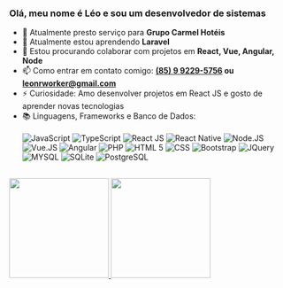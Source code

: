 ### Olá, meu nome é Léo e sou um desenvolvedor de sistemas

- 🔭 Atualmente presto serviço para **Grupo Carmel Hotéis**
- 🌱 Atualmente estou aprendendo **Laravel**
- 👯 Estou procurando colaborar com projetos em **React, Vue, Angular, Node**
- 📫 Como entrar em contato comigo: **[(85) 9 9229-5756](https://wa.me/+5585992295756) ou [leonrworker@gmail.com](mailto:leonrworker@gmail.com)** 
- ⚡ Curiosidade: Amo desenvolver projetos em React JS e gosto de aprender novas tecnologias
- 📚 Linguagens, Frameworks e Banco de Dados:<br><br>
  ![JavaScript](https://img.shields.io/badge/JavaScript-F7DF1E?style=for-the-badge&logo=javascript&logoColor=black)
  ![TypeScript](https://img.shields.io/badge/typescript-%23007ACC.svg?style=for-the-badge&logo=typescript&logoColor=white)
  ![React JS](https://img.shields.io/badge/React-20232A?style=for-the-badge&logo=react&logoColor=61DAFB)
  ![React Native](https://img.shields.io/badge/React_Native-20232A?style=for-the-badge&logo=react&logoColor=61DAFB)
  ![Node.JS](https://img.shields.io/badge/Node.js-43853D?style=for-the-badge&logo=node.js&logoColor=white)
  ![Vue.JS](https://img.shields.io/badge/Vue.js-35495E?style=for-the-badge&logo=vue.js&logoColor=4FC08D)
  ![Angular](https://img.shields.io/badge/Angular-35495E?style=for-the-badge&logo=angular)
  ![PHP](https://img.shields.io/badge/PHP-777BB4?style=for-the-badge&logo=php&logoColor=white)
  ![HTML 5](https://img.shields.io/badge/HTML5-E34F26?style=for-the-badge&logo=html5&logoColor=white)
  ![CSS](https://img.shields.io/badge/CSS-239120?&style=for-the-badge&logo=css3&logoColor=white)
  ![Bootstrap](https://img.shields.io/badge/Bootstrap-563D7C?style=for-the-badge&logo=bootstrap&logoColor=white)
  ![JQuery](https://img.shields.io/badge/jQuery-0769AD?style=for-the-badge&logo=jquery&logoColor=white)
  ![MYSQL](https://img.shields.io/badge/MySQL-00000F?style=for-the-badge&logo=mysql&logoColor=white)
  ![SQLite](https://img.shields.io/badge/SQLite-07405E?style=for-the-badge&logo=sqlite&logoColor=white)
  ![PostgreSQL](https://img.shields.io/badge/PostgreSQL-316192?style=for-the-badge&logo=postgresql&logoColor=white)

##

<p align="between">
<a href="https://github.com/devworkleo">
<img height="180em" src="https://github-readme-stats-eight-theta.vercel.app/api?username=devworkleo&show_icons=true&theme=algolia&include_all_commits=true&count_private=true"/>
<img height="180em" src="https://github-readme-stats-eight-theta.vercel.app/api/top-langs/?username=devworkleo&layout=compact&langs_count=8&theme=algolia"/>
</a>
<p align="center">

